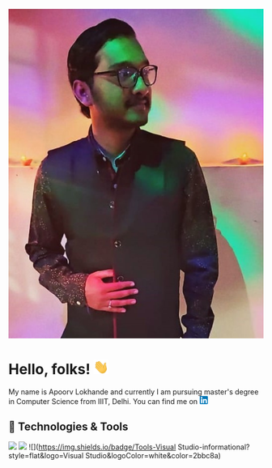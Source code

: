 [![Header](images/githubProfile.jpg "Header")](https://github.com/apoorv098)

# Hello, folks! <img src="images/wave.gif" width="30px">

My name is Apoorv Lokhande and currently I am pursuing master's degree in Computer Science from IIIT, Delhi. You can find me on [![linkedin](images/linkedin.png)](https://www.linkedin.com/in/apoorv-lokhande-a95b4a160/)

## 🔧 Technologies & Tools
![](https://img.shields.io/badge/Code-Python-informational?style=flat&logo=python&logoColor=white&color=2bbc8a)
![](https://img.shields.io/badge/Code-C/C++-informational?style=flat&logo=C&logoColor=white&color=2bbc8a)
![](https://img.shields.io/badge/Tools-Visual Studio-informational?style=flat&logo=Visual Studio&logoColor=white&color=2bbc8a)

